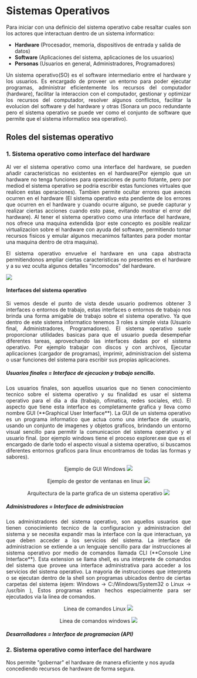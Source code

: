 # Sistemas Operativos

<p align="justify">
Para iniciar con una definicio del sistema operativo cabe resaltar cuales son los actores que interactuan dentro de un sistema informatico:
</p>

* **Hardware** (Procesador, memoria, dispositivos de entrada y salida de datos)
* **Software** (Aplicaciones del sistema, aplicaciones de los usuarios)
* **Personas** (Usuarios en general, Administradores, Programadores)

<p align="justify">
Un sistema operativo(SO) es el software intermediario entre el hardware y los usuarios. Es encargado de proveer un entorno para poder ejecutar programas, administrar eficientemente los recursos del computador (hardware), facilitar la interaccion con el computador, gestionar y optimizar los recursos del computador, resolver algunos conflictos, facilitar la evolucion del software y del hardware y otras (Sonara un poco redundante pero el sistema operativo se puede ver como el conjunto de software que permite que el sistema informatico sea operativo).
</p>

## Roles del sistemas operativo

### 1. Sistema operativo como interface del hardware

<p align="justify">
Al ver el sistema operativo como una interface del hardware, se pueden añadir caracteristicas no existentes en el hardware(Por ejemplo que un hardware no tenga funciones para operaciones de punto flotante, pero por mediod el sistema operativo se podria escribir estas funciones virtuales que realicen estas operaciones). Tambien permite ocultar errores que aveces ocurren en el hardware (El sistema operativo esta pendiente de los errores que ocurren en el hardware y cuando ocurre alguno, se puede capturar y realizar ciertas acciones cuando esto pase, evitando mostrar el error del hardware). Al tener el sistema operativo como una interface del hardware, nos ofrece una maquina extendida (por este concepto es posible realizar virtualizacion sobre el hardware con ayuda del software, permitiendo tomar recursos fisicos y emular algunos mecanimos faltantes para poder montar una maquina dentro de otra maquina).
</p>

<p align="justify">
El sistema operativo envuelve el hardware en una capa abstracta permitiendonos ampliar ciertas caracteristicas no presentes en el hardware y a su vez oculta algunos detalles "incomodos" del hardware.
</p>

<p aling="center">
<img src="imagenes/abs_hw.png">
</p>

#### Interfaces del sistema operativo

<p align="justify">
Si vemos desde el punto de vista desde usuario podremos obtener 3 interfaces o entornos de trabajo, estas interfaces o entornos de trabajo nos brinda una forma amigable de trabajo sobre el sistema operativo. Ya que dentro de este sistema informatico tenemos 3 roles a simple vista (Usuario final, Administradores, Programadores). El sistema operativo suele proporcionar utilidades basicas para que el usuario pueda desempeñar diferentes tareas, aprovechando las interfaces dadas por el sistema operativo. Por ejemplo trabajar con discos y con archivos, Ejecutar aplicaciones (cargador de programas), imprimir, administracion del sistema o usar funciones del sistema para escribir sus propias aplicaciones.
</p>

##### **Usuarios finales =** Interface de ejecucion y trabajo sencillo.

<p align="justify">
Los usuarios finales, son aquellos usuarios que no tienen conocimiento tecnico sobre el sistema operativo y su finalidad es usar el sistema operativo para el dia a dia (trabajo, ofimatica, redes sociales, etc). El aspecto que tiene esta interface es completamente grafica y lleva como nombre GUI (**Graphical User Interface**). La GUI de un sistema operativo es un programa informatico que actua como una interface de usuario, usando un conjunto de imagenes y objetos graficos, brindando un entorno visual sencillo para permitir la comunicacion del sistema operativo y el usuario final. (por ejemplo windows tiene el proceso explorer.exe que es el encargado de darle todo el aspecto visual a sistema operativo, si buscamos diferentes entornos graficos para linux encontramos de todas las formas y sabores).
</p>

<p align="center">
Ejemplo de GUI Windows
<img src="imagenes/GUI_WINDOWS.png">
</p>
<p align="center">
Ejemplo de gestor de ventanas en linux
<img src="imagenes/gui_linux.jpg">
</p>

<p align="center">
Arquitectura de la parte grafica de un sistema operativo
<img src="imagenes/GUI_arch.png">
</p>

##### **Administradores =** Interface de administracion

<p align="justify">
Los administradores del sistema operativo, son aquellos usuarios que tienen conocimiento tecnico de la configuracion y administracion del sistema y se necesita expandir mas la interface con la que interactuan, ya que deben acceder a los servicios del sistema. La interface de administracion se extiende a un lenguaje sencillo para dar instrucciones al sistema operativo por medio de comandos llamada CLI (**Console Line Interface**). Esta extension se llama shell, es una interprete de comandos del sistema que provee una interface administrativa para acceder a los servicios del sistema operativo. La mayoria de instrucciones que interpreta o se ejecutan dentro de la shell son programas ubicados dentro de ciertas carpetas del sistema (ejem: Windows -> C:/Windows/System32 o Linux -> /usr/bin ), Estos programas estan hechos especialmente para ser ejecutados via la linea de comandos.
</p>

<p align="center">
Linea de comandos Linux
<img src="imagenes/cli_linux.jpg">
</p>

<p align="center">
Linea de comandos windows
<img src="imagenes/CLI_WINDOWS.png">
</p>

##### **Desarrolladores =** Interface de programacion (API)

### 2. Sistema operativo como interface del hardware

Nos permite "gobernar" el hardware de manera eficiente y nos ayuda concediendo recursos de hardware de forma segura.

